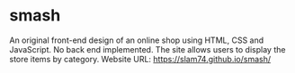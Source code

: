 # smash
An original front-end design of an online shop using HTML, CSS and JavaScript. No back end implemented. The site allows users to display the store items by category.
Website URL: https://slam74.github.io/smash/
